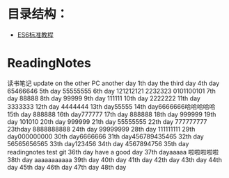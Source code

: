 
# 目录结构：
*   [ES6标准教程](https://sophieu.github.io/ReadingNotes/)
# ReadingNotes
读书笔记
update on the other PC
another day  1th day
the third day
4th day 65466646
5th day 55555555
6th day 121212121
2232323 0101100101
7th day 88888
8th day 99999
9th day 111111
10th day 2222222
11th day 3333333
12th day 4444444
13th day55555
14th day6666666哈哈哈哈哈
15th day 888888
16th day777777
17th day 888888
18th day 999999
19th day 101010
20th day 999999
21th day  55555555
22th day   777777777
23thday 8888888888
24th day 99999999
28th day 111111111
29th day000000000
30th day6666666
31th day456789435465
32th day  56565656565
33th day123456
34th day  4567894756
35th day readingnotes test git 
36th day  have a good day
37th dayaaaaa 啦啦啦啦啦
38th day aaaaaaaaaaa
39th day
40th day
41th day
42th day
43th day 44th day 45th day 46th day 47th day 48th day
